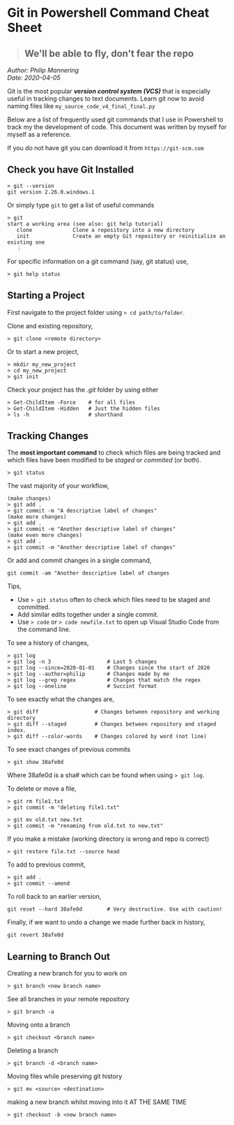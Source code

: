 # Git in Powershell Command Cheat Sheet
> ## We'll be able to fly, don't fear the repo
*Author: Philip Mannering*  
*Date: 2020-04-05*

Git is the most popular ___version control system (VCS)___ that is especially useful in tracking changes to text documents. Learn git now to avoid naming files like `my_source_code_v4_final_final.py`

Below are a list of frequently used git commands that I use in Powershell to track my the development of code. This document was written by myself for myself as a reference.

If you do not have git you can download it from `https://git-scm.com`

## Check you have Git Installed
```
> git --version
git version 2.26.0.windows.1
```
Or simply type `git` to get a list of useful commands
```
> git
start a working area (see also: git help tutorial)
   clone             Clone a repository into a new directory
   init              Create an empty Git repository or reinitialize an existing one
   ⋮
```

For specific information on a git command (say, git status) use,
```
> git help status
```

## Starting a Project  
First navigate to the project folder using `> cd path/to/folder`.

Clone and existing repository, 
```
> git clone <remote directory>
```
Or to start a new project,
```
> mkdir my_new_project
> cd my_new_project
> git init
```
Check your project has the _.git_ folder by using either
```
> Get-ChildItem -Force    # for all files
> Get-ChildItem -Hidden   # Just the hidden files
> ls -h					  # shorthand
```

## Tracking Changes
The **most important command** to check which files are being tracked and which files have been modified to be _staged_ or _commited_ (or both).
```
> git status
```

The vast majority of your workflow,
```
(make changes)
> git add .
> git commit -m "A descriptive label of changes"
(make more changes)
> git add .
> git commit -m "Another descriptive label of changes"
(make even more changes)
> git add .
> git commit -m "Another descriptive label of changes"
```
Or add and commit changes in a single command,
```
git commit -am "Another descriptive label of changes
```
Tips,
* Use `> git status` often to check which files need to be staged and committed.
* Add similar edits together under a single commit.
* Use `> code` or `> code newfile.txt` to open up Visual Studio Code from the command line.

To see a history of changes,
```
> git log
> git log -n 3    				# Last 5 changes
> git log --since=2020-01-01    # Changes since the start of 2020
> git log --author=philip		# Changes made by me
> git log --grep regex          # Changes that match the regex
> git log --oneline 			# Succint format
```

To see exactly what the changes are,
```
> git diff 					# Changes between repository and working directory
> git diff --staged 		# Changes between repository and staged index.
> git diff --color-words 	# Changes colored by word (not line)
```

To see exact changes of previous commits
```
> git show 38afe0d
```
Where 38afe0d is a sha# which can be found when using `> git log`.

To delete or move a file,
```
> git rm file1.txt
> git commit -m "deleting file1.txt"
```
```
> git mv old.txt new.txt
> git commit -m "renaming from old.txt to new.txt"
```

If you make a mistake (working directory is wrong and repo is correct)
```
> git restore file.txt --source head
```
To add to previous commit,
```
> git add .
> git commit --amend
```
To roll back to an earlier version,
```
git reset --hard 38afe0d		# Very destructive. Use with caution!
```
Finally, if we want to undo a change we made further back in history,
```
git revert 38afe0d
```


## Learning to Branch Out
Creating a new branch for you to work on
```
> git branch <new branch name>
```
See all branches in your remote repository
```
> git branch -a
```
Moving onto a branch
```
> git checkout <branch name>
```
Deleting a branch
```
> git branch -d <branch name>
```
Moving files while preserving git history
```
> git mv <source> <destination>
 ```
 
making a new branch whilst moving into it AT THE SAME TIME
```
> git checkout -b <new branch name>
```
